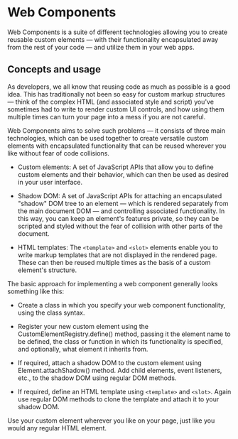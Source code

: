 # Web Components

Web Components is a suite of different technologies allowing you to create reusable custom elements — with their functionality encapsulated away from the rest of your code — and utilize them in your web apps.

## Concepts and usage

As developers, we all know that reusing code as much as possible is a good idea. This has traditionally not been so easy for custom markup structures — think of the complex HTML (and associated style and script) you've sometimes had to write to render custom UI controls, and how using them multiple times can turn your page into a mess if you are not careful.

Web Components aims to solve such problems — it consists of three main technologies, which can be used together to create versatile custom elements with encapsulated functionality that can be reused wherever you like without fear of code collisions.

- Custom elements: A set of JavaScript APIs that allow you to define custom elements and their behavior, which can then be used as desired in your user interface.

- Shadow DOM: A set of JavaScript APIs for attaching an encapsulated 
"shadow" DOM tree to an element — which is rendered separately from the main document DOM — and controlling associated functionality. In this way, you can keep an element's features private, so they can be scripted and styled without the fear of collision with other parts of the document.

- HTML templates: The `<template>` and `<slot>` elements enable you to write markup templates that are not displayed in the rendered page. These can then be reused multiple times as the basis of a custom element's structure.

The basic approach for implementing a web component generally looks something like this:

- Create a class in which you specify your web component functionality, using the class syntax.

- Register your new custom element using the CustomElementRegistry.define() method, passing it the element name to be defined, the class or function in which its functionality is specified, and optionally, what element it inherits from.

- If required, attach a shadow DOM to the custom element using Element.attachShadow() method. Add child elements, event listeners, etc., to the shadow DOM using regular DOM methods.

- If required, define an HTML template using `<template>` and `<slot>`. Again use regular DOM methods to clone the template and attach it to your shadow DOM.

Use your custom element wherever you like on your page, just like you would any regular HTML element.